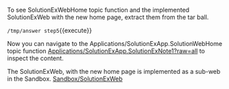 To see SolutionExWebHome topic function and the implemented SolutionExWeb with the new home page, extract them from the tar ball.

`/tmp/answer step5`{{execute}}

Now you can navigate to the Applications/SolutionExApp.SolutionWebHome topic function 
[Applications/SolutionExApp.SolutionExNote1?raw=all](https://[[HOST_SUBDOMAIN]]-80-[[KATACODA_HOST]].environments.katacoda.com/Applications/SolutionExApp/SolutionExWebHome)
 to inspect the content.
 
The SolutionExWeb, with the new home page is implemented as a sub-web in the Sandbox.
[Sandbox/SolutionExWeb](https://[[HOST_SUBDOMAIN]]-80-[[KATACODA_HOST]].environments.katacoda.com/Sandbox/SolutionExWeb/WebHome)

